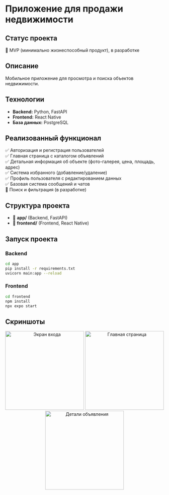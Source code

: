 # Приложение для продажи недвижимости

## Статус проекта
🚧 MVP (минимально жизнеспособный продукт), в разработке

## Описание
Мобильное приложение для просмотра и поиска объектов недвижимости.

## Технологии
- **Backend:** Python, FastAPI
- **Frontend:** React Native
- **База данных:** PostgreSQL

## Реализованный функционал
✅ Авторизация и регистрация пользователей  
✅ Главная страница с каталогом объявлений  
✅ Детальная информация об объекте (фото-галерея, цена, площадь, адрес)  
✅ Система избранного (добавление/удаление)  
✅ Профиль пользователя с редактированием данных  
✅ Базовая система сообщений и чатов  
🚧 Поиск и фильтрация (в разработке)  

## Структура проекта

- 📁 **app/** (Backend, FastAPI)
- 📁 **frontend/** (Frontend, React Native)

## Запуск проекта

### Backend
```bash
cd app
pip install -r requirements.txt
uvicorn main:app --reload
```

### Frontend
```bash
cd frontend
npm install
npx expo start
```
## Скриншоты

<p align="center">
  <img src="https://github.com/user-attachments/assets/72d19f5d-82ba-45dd-961a-160b63d059ba" width="250" alt="Экран входа" />
  <img src="https://github.com/user-attachments/assets/3407552f-ef25-4f70-b325-afea79daadcd" width="250" alt="Главная страница" />
  <img src="https://github.com/user-attachments/assets/41b28a68-0690-4b80-93d6-ac96c22f4fa4" width="250" alt="Детали объявления" />
</p>


